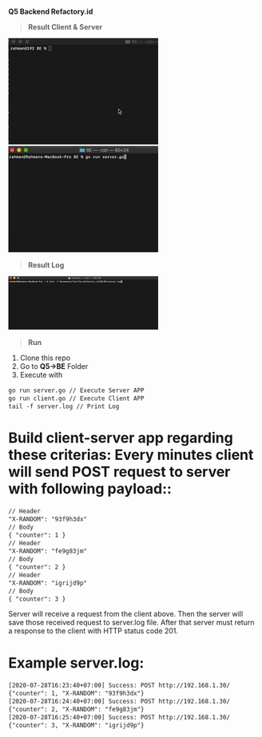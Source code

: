 **Q5 Backend Refactory.id**

> **Result Client & Server**

![Q5.BE.client Client](Q5.BE.client.gif) ![Q5.BE.Server Server](Q5.BE.server.gif)

> **Result Log**

![Q5.BE.log log](Q5.BE.log.gif)

> **Run**
1. Clone this repo
2. Go to **Q5->BE** Folder
3. Execute with

```
go run server.go // Execute Server APP
go run client.go // Execute Client APP
tail -f server.log // Print Log
```

Build client-server app regarding these criterias:
Every minutes client will send POST request to server with following payload::
=

```
// Header
"X-RANDOM": "93f9h3dx"
// Body
{ "counter": 1 }
// Header
"X-RANDOM": "fe9g83jm"
// Body
{ "counter": 2 }
// Header
"X-RANDOM": "igrijd9p"
// Body
{ "counter": 3 }
```

Server will receive a request from the client above. Then the server will save those received request to server.log file. After that server must return a response to the client with HTTP status code 201.

Example server.log:
=

```
[2020-07-28T16:23:40+07:00] Success: POST http://192.168.1.30/ {"counter": 1, "X-RANDOM": "93f9h3dx"}
[2020-07-28T16:24:40+07:00] Success: POST http://192.168.1.30/ {"counter": 2, "X-RANDOM": "fe9g83jm"}
[2020-07-28T16:25:40+07:00] Success: POST http://192.168.1.30/ {"counter": 3, "X-RANDOM": "igrijd9p"}
```
